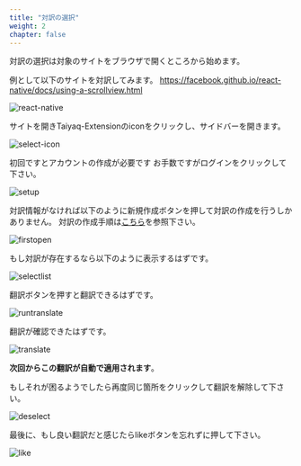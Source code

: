 ```yaml
---
title: "対訳の選択"
weight: 2
chapter: false
---
```


対訳の選択は対象のサイトをブラウザで開くところから始めます。

例として以下のサイトを対訳してみます。
https://facebook.github.io/react-native/docs/using-a-scrollview.html

![react-native](../images/react_native_translate.png)

サイトを開きTaiyaq-Extensionのiconをクリックし、サイドバーを開きます。

![select-icon](../images/select_icon.png)

初回ですとアカウントの作成が必要です
お手数ですがログインをクリックして下さい。

![setup](../images/setup.png)

対訳情報がなければ以下のように新規作成ボタンを押して対訳の作成を行うしかありません。
対訳の作成手順は[こちら](../create)を参照下さい。

![firstopen](../images/firstopen.png)

もし対訳が存在するなら以下のように表示するはずです。

![selectlist](../images/selectlist.png)

翻訳ボタンを押すと翻訳できるはずです。

![runtranslate](../images/runtranslate.png)

翻訳が確認できたはずです。

![translate](../images/translation.png)

**次回からこの翻訳が自動で適用されます**。

もしそれが困るようでしたら再度同じ箇所をクリックして翻訳を解除して下さい。

![deselect](../images/deselect.png)


最後に、もし良い翻訳だと感じたらlikeボタンを忘れずに押して下さい。


![like](../images/like.png)
